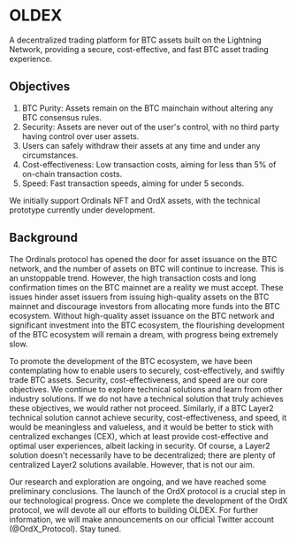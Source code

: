 OLDEX
====
A decentralized trading platform for BTC assets built on the Lightning Network, providing a secure, cost-effective, and fast BTC asset trading experience.

Objectives
----
1. BTC Purity: Assets remain on the BTC mainchain without altering any BTC consensus rules.
2. Security: Assets are never out of the user's control, with no third party having control over user assets.   
3. Users can safely withdraw their assets at any time and under any circumstances.
4. Cost-effectiveness: Low transaction costs, aiming for less than 5% of on-chain transaction costs.
5. Speed: Fast transaction speeds, aiming for under 5 seconds.

We initially support Ordinals NFT and OrdX assets, with the technical prototype currently under development.

Background
----
The Ordinals protocol has opened the door for asset issuance on the BTC network, and the number of assets on BTC will continue to increase. This is an unstoppable trend. However, the high transaction costs and long confirmation times on the BTC mainnet are a reality we must accept. These issues hinder asset issuers from issuing high-quality assets on the BTC mainnet and discourage investors from allocating more funds into the BTC ecosystem. Without high-quality asset issuance on the BTC network and significant investment into the BTC ecosystem, the flourishing development of the BTC ecosystem will remain a dream, with progress being extremely slow.

To promote the development of the BTC ecosystem, we have been contemplating how to enable users to securely, cost-effectively, and swiftly trade BTC assets. Security, cost-effectiveness, and speed are our core objectives. We continue to explore technical solutions and learn from other industry solutions. If we do not have a technical solution that truly achieves these objectives, we would rather not proceed. Similarly, if a BTC Layer2 technical solution cannot achieve security, cost-effectiveness, and speed, it would be meaningless and valueless, and it would be better to stick with centralized exchanges (CEX), which at least provide cost-effective and optimal user experiences, albeit lacking in security. Of course, a Layer2 solution doesn't necessarily have to be decentralized; there are plenty of centralized Layer2 solutions available. However, that is not our aim.

Our research and exploration are ongoing, and we have reached some preliminary conclusions. The launch of the OrdX protocol is a crucial step in our technological progress. Once we complete the development of the OrdX protocol, we will devote all our efforts to building OLDEX. For further information, we will make announcements on our official Twitter account (@OrdX_Protocol). Stay tuned.